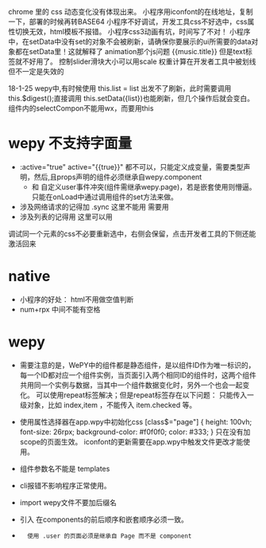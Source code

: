 chrome 里的 css 动态变化没有体现出来。
小程序用iconfont的在线地址，复制一下，部署的时候再转BASE64
小程序不好调试，开发工具css不好选中，css属性切换无效，html模板不报错。
小程序css3动画有坑，时间写了不对！
小程序中，在setData中没有set的对象不会被刷新，请确保你要展示的ui所需要的data对象都在setData里！这就解释了 animation那个js问题
<view class="{{['title',music.isHot&&'hot',music.isNew&&'new']}}">{{music.title}}</view> 但是text标签就不好用了。
控制slider滑块大小可以用scale
权重计算在开发者工具中被划线但不一定是失效的

18-1-25
wepy中,有时候使用 this.list = list 出发不了刷新，此时需要调用 this.$digest();直接调用 this.setData({list})也能刷新，但几个操作后就会变白。
组件内的selectCompon不能用wx，而要用this

# wepy 不支持字面量
- :active="true"  active="{{true}}"  都不可以，只能定义成变量，需要类型声明，然后<steps :steps="steps"></steps>,且props声明的组件必须继承自wepy.component
  - 和 自定义user事件冲突(组件需继承wepy.page)，若是嵌套使用则懵逼。只能在onLoad中通过调用组件的set方法来做。
- 涉及网络请求的记得加 .sync  这里不能用 <bookingIcon :appType.sync="item.appType"/> 需要用 <bookingIcon :appType.sync="appType"/>
- 涉及列表的记得用 <repeat for="{{grouplist.list}}" item="item">
                      <bookingIcon :appType.sync="item.appType"/>
                 </repeat>
                 这里可以用 <bookingIcon :appType.sync="item.appType"/>



调试同一个元素的css不必要重新选中，右侧会保留，点击开发者工具的下侧还能激活回来




# native
- 小程序的好处：  html不用做空值判断
- num+rpx 中间不能有空格

# wepy
- 需要注意的是，WePY中的组件都是静态组件，是以组件ID作为唯一标识的，每一个ID都对应一个组件实例，当页面引入两个相同ID的组件时，这两个组件共用同一个实例与数据，当其中一个组件数据变化时，另外一个也会一起变化。
  可以使用repeat标签解决；但是repeat标签存在以下问题：
    只能传入一级对象，比如 index,item ，不能传入 item.checked 等。

- 使用属性选择器在app.wpy中初始化css
  [class$="page"] {
    height: 100vh;
    font-size: 26rpx;
    background-color: #f0f0f0;
    color: #333;
  }
  只在没有加scope的页面生效。
  iconfont的更新需要在app.wpy中触发文件更改才能使用。
- 组件参数名不能是 templates
- cli报错不影响程序正常使用。
- import wepy文件不要加后缀名
- 引入  在components的前后顺序和嵌套顺序必须一致。
- <popup>
           <addressList @address.user="onAddressTap"></addressList>
         </popup>

        使用 .user 的页面必须是继承自 Page 而不是 component
